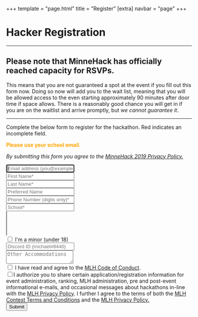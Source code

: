 +++
template = "page.html"
title = "Register"
[extra]
navbar = "page"
+++

# Hacker Registration

<hr/>

## Please note that MinneHack has officially reached capacity for RSVPs.
This means that you are not guaranteed a spot at the event if you fill out this form now. Doing so now will add you to the wait list, meaning that you will be allowed access to the even starting approximately 90 minutes after door time if space allows. There is a reasonably good chance you will get in if you are on the waitlist and arrive promptly, but <i>we cannot guarantee it</i>.

<hr/>

Complete the below form to register for the hackathon. Red indicates an incomplete field.

<p style="color: orange; font-weight: bold;">Please use your school email.</p>

<i>By submitting this form you agree to the <a href="/privacypolicy">MinneHack 2019 Privacy Policy.</a></i>

<form action="/api/registration/register" method="POST" class="signupform2">
	<div class="row">
		<div class="col-12"><input type="email" name="email" placeholder="Email address (you@example.com)*" autocomplete="email" autofocus required /></div>
	</div>
	<div class="row">
		<div class="col-6"><input type="text" name="firstName" placeholder="First Name*" autocomplete="given-name" required /></div>
		<div class="col-6"><input type="text" name="lastName" placeholder="Last Name*" autocomplete="family-name" required /></div>
	</div>
	<div class="row">
		<div class="col-12"><input type="text" name="prefName" placeholder="Preferred Name" /></div>
	</div>
	<div class="row">
		<div class="col-12"><input type="text" name="phone" placeholder="Phone Number (digits only)*" autocomplete="tel-national" required pattern="\d{10,}" /></div>
	</div>
	<div class="row">
		<div class="col-12"><input type="text" class="typeahead" name="school" placeholder="School*" required pattern=".*[^\s].*" /></div>
	</div>
	<div class="row">
		<div class="col-12">
			<select multiple name="dietaryRestrictions[]" data-role="tagsinput" placeholder="Dietary Restrictions"></select>
		</div>
	</div>
	<div class="row">
		<div class="col-12"><label class="container"><input type="checkbox" name="minor" /><span class="checkmark"></span> I'm a minor (under 18)</label></div>
	</div>
	<div class="row">
		<div class="col-12"><input type="text" name="discord" placeholder="Discord ID (michael#8440)" pattern=".*#[0-9]{4}"/></div>
	</div>
	<div class="row">
		<div class="col-12"><textarea name="accommodations" placeholder="Other Accommodations"></textarea></div>
	</div>
	<div class="row">
		<div class="col-12"><label class="container"><input type="checkbox" name="coc" required /><span class="checkmark"></span> I have read and agree to the <a href="https://static.mlh.io/docs/mlh-code-of-conduct.pdf">MLH Code of Conduct</a>.</label></div>
	</div>
	<div class="row">
		<div class="col-12"><label class="container"><input type="checkbox" name="mlhpriv" required /><span class="checkmark"></span>I authorize you to share certain application/registration information for event administration, ranking, MLH administration, pre and post-event informational e-mails, and occasional messages about hackathons in-line with the <a href="https://mlh.io/privacy">MLH Privacy Policy</a>. I further I agree to the terms of both the <a href="https://github.com/MLH/mlh-policies/blob/master/prize-terms-and-conditions/contest-terms.md">MLH Contest Terms and Conditions</a> and the <a href="https://mlh.io/privacy">MLH Privacy Policy.</a></label></div>
	</div>
	<div class="row">
		<div class="col-12"><input type="submit" /></div>
	</div>
</form>

<link rel="stylesheet" href="/signup.css" />
<script type="text/javascript" src="/jquery.js"></script>
<script type="text/javascript" src="/tagsinput.js"></script>
<script type="text/javascript" src="/typeahead.js"></script>
<script type="text/javascript" src="/signup.js"></script>
<script type="text/javascript">
</script>
